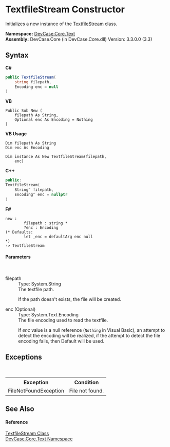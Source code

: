 # TextfileStream Constructor 
 

Initializes a new instance of the <a href="T_DevCase_Core_Text_TextfileStream">TextfileStream</a> class.

**Namespace:**&nbsp;<a href="N_DevCase_Core_Text">DevCase.Core.Text</a><br />**Assembly:**&nbsp;DevCase.Core (in DevCase.Core.dll) Version: 3.3.0.0 (3.3)

## Syntax

**C#**<br />
``` C#
public TextfileStream(
	string filepath,
	Encoding enc = null
)
```

**VB**<br />
``` VB
Public Sub New ( 
	filepath As String,
	Optional enc As Encoding = Nothing
)
```

**VB Usage**<br />
``` VB Usage
Dim filepath As String
Dim enc As Encoding

Dim instance As New TextfileStream(filepath, 
	enc)
```

**C++**<br />
``` C++
public:
TextfileStream(
	String^ filepath, 
	Encoding^ enc = nullptr
)
```

**F#**<br />
``` F#
new : 
        filepath : string * 
        ?enc : Encoding 
(* Defaults:
        let _enc = defaultArg enc null
*)
-> TextfileStream
```


#### Parameters
&nbsp;<dl><dt>filepath</dt><dd>Type: System.String<br />The textfile path. 

 If the path doesn't exists, the file will be created.</dd><dt>enc (Optional)</dt><dd>Type: System.Text.Encoding<br />The file encoding used to read the textfile. 

 If *enc* value is a null reference (`Nothing` in Visual Basic), an attempt to detect the encoding will be realized, if the attempt to detect the file encoding fails, then Default will be used.</dd></dl>

## Exceptions
&nbsp;<table><tr><th>Exception</th><th>Condition</th></tr><tr><td>FileNotFoundException</td><td>File not found.</td></tr></table>

## See Also


#### Reference
<a href="T_DevCase_Core_Text_TextfileStream">TextfileStream Class</a><br /><a href="N_DevCase_Core_Text">DevCase.Core.Text Namespace</a><br />